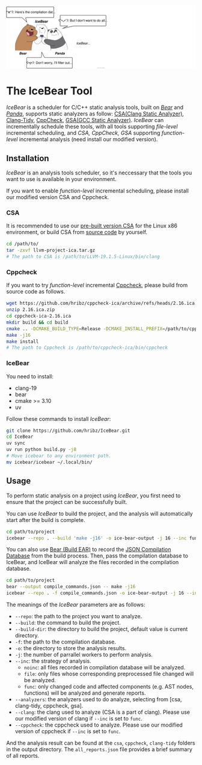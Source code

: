 ![logo](assets/logo.drawio.svg)

# The IceBear Tool
*IceBear* is a scheduler for C/C++ static analysis tools, built on [*Bear*](https://github.com/rizsotto/Bear) and [*Panda*](https://github.com/SQUARE-RG/panda), supports static analyzers as follow: [CSA(Clang Static Analyzer)](https://clang-analyzer.llvm.org/), [Clang-Tidy](https://clang.llvm.org/extra/clang-tidy/), [CppCheck](https://cppcheck.sourceforge.io/), [GSA(GCC Static Analyzer)](https://gcc.gnu.org/wiki/StaticAnalyzer).
*IceBear* can incrementally schedule these tools, with all tools supporting *file-level* incremental scheduling, and *CSA, CppCheck, GSA* supporting *function-level* incremental analysis (need install our modified version).

## Installation
*IceBear* is an analysis tools scheduler, so it's neccessary that the tools you want to use is available in your environment.

If you want to enable *function-level* incremental scheduling, please install our modified version CSA and Cppcheck.

### CSA
It is recommended to use our [pre-built version CSA](https://github.com/hribz/IceBear/releases/tag/v0.1) for the Linux x86 environment, or build CSA from [source code](https://github.com/hribz/llvm-project-ica/tree/main) by yourself.


```bash
cd /path/to/
tar -zxvf llvm-project-ica.tar.gz
# The path to CSA is /path/to/LLVM-19.1.5-Linux/bin/clang
```

### Cppcheck
If you want to try *function-level* incremental [Cppcheck](https://github.com/hribz/cppcheck-ica/tree/2.16.ica), please build from source code as follows.

```bash
wget https://github.com/hribz/cppcheck-ica/archive/refs/heads/2.16.ica.zip
unzip 2.16.ica.zip
cd cppcheck-ica-2.16.ica
mkdir build && cd build
cmake .. -DCMAKE_BUILD_TYPE=Release -DCMAKE_INSTALL_PREFIX=/path/to/cppcheck-ica
make -j16
make install
# The path to Cppcheck is /path/to/cppcheck-ica/bin/cppcheck
```

### IceBear
You need to install:
- clang-19
- bear
- cmake >= 3.10
- uv

Follow these commands to install *IceBear*:
```bash
git clone https://github.com/hribz/IceBear.git
cd IceBear
uv sync
uv run python build.py -j8
# Move icebear to any environment path.
mv icebear/icebear ~/.local/bin/
```

## Usage
To perform static analysis on a project using *IceBear*, you first need to ensure that the project can be successfully built.

You can use *IceBear* to build the project, and the analysis will automatically start after the build is complete.

```bash
cd path/to/project
icebear --repo . --build 'make -j16' -o ice-bear-output -j 16 --inc func --analyzers csa cppcheck --clang /path/to/LLVM-19.1.5-Linux/bin/clang --cppcheck /path/to/cppcheck-ica/bin/cppcheck
```

You can also use [Bear (Build EAR)](https://github.com/rizsotto/Bear) to record the [JSON Compilation Database](https://clang.llvm.org/docs/JSONCompilationDatabase.html) from the build process. Then, pass the compilation database to IceBear, and IceBear will analyze the files recorded in the compilation database.

```bash
cd path/to/project
bear --output compile_commands.json -- make -j16
icebear --repo . -f compile_commands.json -o ice-bear-output -j 16 --inc func --analyzers csa cppcheck --clang --clang /path/to/LLVM-19.1.5-Linux/bin/clang --cppcheck /path/to/cppcheck-ica/bin/cppcheck
```

The meanings of the *IceBear* parameters are as follows:
- `--repo`: the path to the project you want to analyze.
- `--build`: the command to build the project.
- `--build-dir`: the directory to build the project, default value is current directory.
- `-f`: the path to the compilation database.
- `-o`: the directory to store the analysis results.
- `-j`: the number of parrallel workers to perform analysis.
- `--inc`: the strategy of analysis.
  - `noinc`: all files recorded in compilation database will be analyzed. 
  - `file`: only files whose corresponding preprocessed file changed will be analyzed.
  - `func`: only changed code and affected components (e.g. AST nodes, functions) will be analyzed and generate reports.
- `--analyzers`: the analyzers used to do analyze, selecting from [csa, clang-tidy, cppcheck, gsa].
- `--clang`: the clang used to analyze (CSA is a part of clang). Please use our modified version of clang if `--inc` is set to `func`.
- `--cppcheck`: the cppcheck used to analyze. Please use our modified version of cppcheck if `--inc` is set to `func`.

And the analysis result can be found at the `csa`, `cppcheck`, `clang-tidy` folders in the output directory. The `all_reports.json` file provides a brief summary of all reports.
